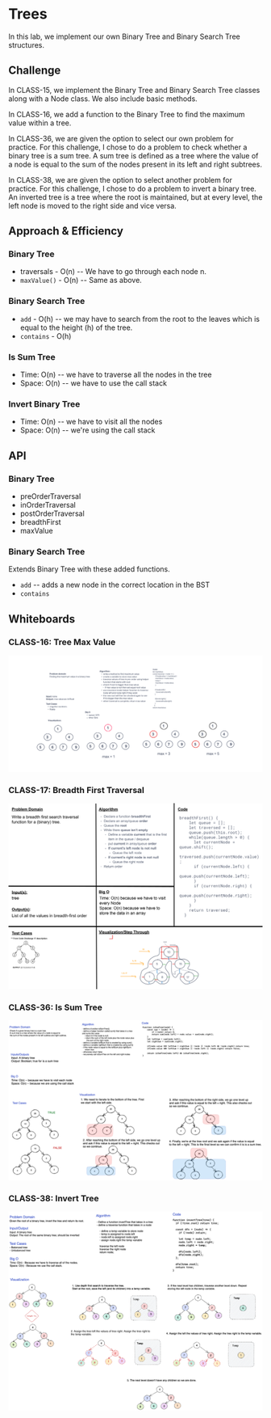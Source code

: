 # Trees

In this lab, we implement our own Binary Tree and Binary Search Tree structures.

## Challenge

In CLASS-15, we implement the Binary Tree and Binary Search Tree classes along with a Node class. We also include basic methods.

In CLASS-16, we add a function to the Binary Tree to find the maximum value within a tree.

In CLASS-36, we are given the option to select our own problem for practice. For this challenge, I chose to do a problem to check whether a binary tree is a sum tree. A sum tree is defined as a tree where the value of a node is equal to the sum of the nodes present in its left and right subtrees.

In CLASS-38, we are given the option to select another problem for practice. For this challenge, I chose to do a problem to invert a binary tree. An inverted tree is a tree where the root is maintained, but at every level, the left node is moved to the right side and vice versa.

## Approach & Efficiency

### Binary Tree

- traversals - O(n) -- We have to go through each node n.
- `maxValue()` - O(n) -- Same as above.

### Binary Search Tree

- `add` - O(h) -- we may have to search from the root to the leaves which is equal to the height (h) of the tree.
- `contains` - O(h)

### Is Sum Tree

- Time: O(n) -- we have to traverse all the nodes in the tree
- Space: O(n) -- we have to use the call stack

### Invert Binary Tree

- Time: O(n) -- we have to visit all the nodes
- Space: O(n) -- we're using the call stack

## API

### Binary Tree

- preOrderTraversal
- inOrderTraversal
- postOrderTraversal
- breadthFirst
- maxValue

### Binary Search Tree

Extends Binary Tree with these added functions.

- `add` -- adds a new node in the correct location in the BST
- `contains`

## Whiteboards

### CLASS-16: Tree Max Value

![tree-max](./assets/tree-max.png)

### CLASS-17: Breadth First Traversal

![breadth-first](./assets/breadth-first-tree.png)

### CLASS-36: Is Sum Tree

![isSumTree](./assets/isSumTree.png)

### CLASS-38: Invert Tree

![invert-tree](./assets/CLASS-38_invertTree.png)

